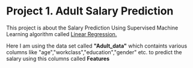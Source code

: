 <h1>Project 1. Adult Salary Prediction</h3>
<p> This project is about the Salary Prediction Using Supervised Machine Learning algorithm called <a href="https://www.geeksforgeeks.org/ml-linear-regression/#:~:text=Linear%20Regression%20is%20a%20machine,relationship%20between%20variables%20and%20forecasting."> Linear Regression.</a></p>
<p> Here I am using the data set called <b>"Adult_data"</b> which containts various columns like "age","workclass","education","gender" etc. to predict the salary using this columns called <b>Features</b>
